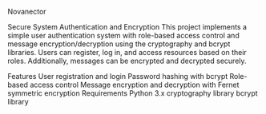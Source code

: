 Novanector

Secure System Authentication and Encryption This project implements a simple user authentication system with role-based access control and message encryption/decryption using the cryptography and bcrypt libraries. Users can register, log in, and access resources based on their roles. Additionally, messages can be encrypted and decrypted securely.

Features User registration and login Password hashing with bcrypt Role-based access control Message encryption and decryption with Fernet symmetric encryption Requirements Python 3.x cryptography library bcrypt library
